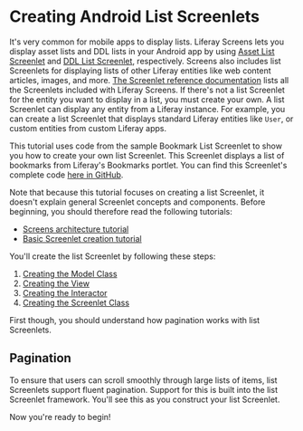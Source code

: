 # Creating Android List Screenlets [](id=creating-android-list-screenlets)

It's very common for mobile apps to display lists. Liferay Screens 
lets you display asset lists and DDL lists in your Android app by using 
[Asset List Screenlet](/develop/reference/-/knowledge_base/7-1/assetlistscreenlet-for-android) 
and 
[DDL List Screenlet](/develop/reference/-/knowledge_base/7-1/ddllistscreenlet-for-android), 
respectively. Screens also includes list Screenlets for displaying lists of 
other Liferay entities like web content articles, images, and more. 
[The Screenlet reference documentation](/develop/reference/-/knowledge_base/7-1/screenlets-in-liferay-screens-for-android) 
lists all the Screenlets included with Liferay Screens. If there's not a list 
Screenlet for the entity you want to display in a list, you must create your 
own. A list Screenlet can display any entity from a Liferay instance. For 
example, you can create a list Screenlet that displays standard Liferay entities 
like `User`, or custom entities from custom Liferay apps. 

This tutorial uses code from the sample Bookmark List Screenlet to show you how 
to create your own list Screenlet. This Screenlet displays a list of bookmarks 
from Liferay's Bookmarks portlet. You can find this Screenlet's complete code 
[here in GitHub](https://github.com/liferay/liferay-screens/tree/master/android/samples/listbookmarkscreenlet). 

Note that because this tutorial focuses on creating a list Screenlet, it doesn't 
explain general Screenlet concepts and components. Before beginning, you should 
therefore read the following tutorials: 

- [Screens architecture tutorial](/develop/tutorials/-/knowledge_base/7-1/architecture-of-liferay-screens-for-android)
- [Basic Screenlet creation tutorial](/develop/tutorials/-/knowledge_base/7-1/creating-android-screenlets)

You'll create the list Screenlet by following these steps: 

1. [Creating the Model Class](/develop/tutorials/-/knowledge_base/7-1/creating-the-model-class)
2. [Creating the View](/develop/tutorials/-/knowledge_base/7-1/creating-the-view)
3. [Creating the Interactor](/develop/tutorials/-/knowledge_base/7-1/creating-the-interactor-0)
4. [Creating the Screenlet Class](/develop/tutorials/-/knowledge_base/7-1/creating-the-screenlet-class-0)

First though, you should understand how pagination works with list Screenlets. 

## Pagination [](id=pagination)

To ensure that users can scroll smoothly through large lists of items, list 
Screenlets support fluent pagination. Support for this is built into the list 
Screenlet framework. You'll see this as you construct your list Screenlet. 

Now you're ready to begin! 
